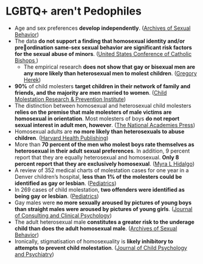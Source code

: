 # LGBTQ+ aren't Pedophiles

* Age and sex preferences **develop independently**. \([Archives of Sexual Behavior](https://www.queensu.ca/psychology/sites/webpublish.queensu.ca.psycwww/files/files/Faculty/Vern%20Qunisey/Silverthorne_Quinsey-2000.pdf)\)
* The data **do not support a finding that homosexual identity and/or preordination same-sex sexual behavior are significant risk factors for the sexual abuse of minors**. \([United States Conference of Catholic Bishops  ](https://www.bishop-accountability.org/reports/2011_05_18_John_Jay_Causes_and_Context_Report.pdf)\)
  * The empirical research **does not show that gay or bisexual men are any more likely than heterosexual men to molest children**. \([Gregory Herek](https://psychology.ucdavis.edu/rainbow/html/facts_molestation.html)\)
* **90%** of child molesters **target children in their network of family and friends, and the majority are men married to women**. \([Child Molestation Research & Prevention Institute](https://www.cmrpi.org/pages/tell_others_the_facts.html)\)
* The distinction between homosexual and heterosexual child molesters **relies on the premise that male molesters of male victims are homosexual in orientation**. Most molesters of boys **do not report sexual interest in adult men, however**. \([The National Academies Press](https://0x0.la/u/VYUOLUV.pdf#page=158)\)
* Homosexual adults are **no more likely than heterosexuals to abuse children**. \([Harvard Health Publishing](https://web.archive.org/web/20210429130147/https://www.health.harvard.edu/newsletter_article/pessimism-about-pedophilia)\)
* More than **70 percent of the men who molest boys rate themselves as heterosexual in their adult sexual preferences**. In addition, 9 percent report that they are equally heterosexual and homosexual. **Only 8 percent report that they are exclusively homosexual**. \([Myra L Hidalgo](https://rb.gy/emzzid)\)
* A review of 352 medical charts of molestation cases for one year in a Denver children’s hospital, **less than 1% of the molesters could be identified as gay or lesbian**. \([Pediatrics](https://pubmed.ncbi.nlm.nih.gov/8008535/)\)
* In 269 cases of child molestation, **two offenders were identified as being gay or lesbian**. \([Pediatrics](https://pediatrics.aappublications.org/content/94/1/41)\)
* Gay males were **no more sexually aroused by pictures of young boys than straight males were aroused by pictures of young girls**. \([Journal of Consulting and Clinical Psychology](https://dacemirror.sci-hub.st/journal-article/818283806aa95fb243b9a1badbbaebc0/freund1989.pdf)\)
*  The adult heterosexual male **constitutes a greater risk to the underage child than does the adult homosexual male**. \([Archives of Sexual Behavior](https://zero.sci-hub.se/650/86b797f086fe846a581e52716b2cda0c/groth1978.pdf)\)
* Ironically, stigmatisation of homosexuality is **likely inhibitory to attempts to prevent child molestation**. \([Journal of Child Psychology and Psychiatry](https://sci-hub.st/10.1111/j.1469-7610.1992.tb00862.x)\)



